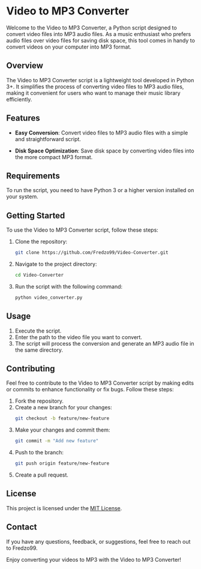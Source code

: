 # Video to MP3 Converter

Welcome to the Video to MP3 Converter, a Python script designed to convert video files into MP3 audio files. As a music enthusiast who prefers audio files over video files for saving disk space, this tool comes in handy to convert videos on your computer into MP3 format.

## Overview

The Video to MP3 Converter script is a lightweight tool developed in Python 3+. It simplifies the process of converting video files to MP3 audio files, making it convenient for users who want to manage their music library efficiently.

## Features

- **Easy Conversion**: Convert video files to MP3 audio files with a simple and straightforward script.

- **Disk Space Optimization**: Save disk space by converting video files into the more compact MP3 format.

## Requirements

To run the script, you need to have Python 3 or a higher version installed on your system.

## Getting Started

To use the Video to MP3 Converter script, follow these steps:

1. Clone the repository:
   ```bash
   git clone https://github.com/Fredzo99/Video-Converter.git
   ```

2. Navigate to the project directory:
   ```bash
   cd Video-Converter
   ```

3. Run the script with the following command:
   ```bash
   python video_converter.py
   ```

## Usage

1. Execute the script.
2. Enter the path to the video file you want to convert.
3. The script will process the conversion and generate an MP3 audio file in the same directory.

## Contributing

Feel free to contribute to the Video to MP3 Converter script by making edits or commits to enhance functionality or fix bugs. Follow these steps:

1. Fork the repository.
2. Create a new branch for your changes:
   ```bash
   git checkout -b feature/new-feature
   ```
3. Make your changes and commit them:
   ```bash
   git commit -m "Add new feature"
   ```
4. Push to the branch:
   ```bash
   git push origin feature/new-feature
   ```
5. Create a pull request.

## License

This project is licensed under the [MIT License](LICENSE).

## Contact

If you have any questions, feedback, or suggestions, feel free to reach out to Fredzo99.

Enjoy converting your videos to MP3 with the Video to MP3 Converter!
